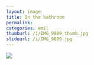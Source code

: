```yaml
---
layout: image
title: In the bathroom
permalink: 
categories: emil
thumburl: /i/IMG_9809_thumb.jpg
slideurl: /i/IMG_9809.jpg 
---
```

![]({{site.url}}/i/IMG_9809.jpg)
